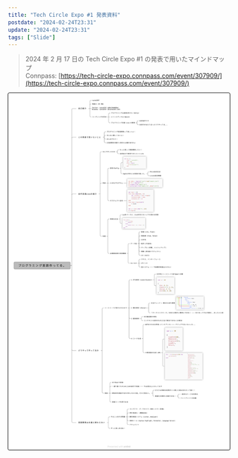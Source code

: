 ```yaml
---
title: "Tech Circle Expo #1 発表資料"
postdate: "2024-02-24T23:31"
update: "2024-02-24T23:31"
tags: ["Slide"]
---
```


> 2024 年 2 月 17 日の Tech Circle Expo #1 の発表で用いたマインドマップ  
> Connpass: [https://tech-circle-expo.connpass.com/event/307909/](https://tech-circle-expo.connpass.com/event/307909/)

<style>
 .__markdown-inlined-css-slide-img img {
     outline: 1px solid #000;
     border-radius: 3px;
 }
</style>

<div class="__markdown-inlined-css-slide-img">

![./maindmap.png](./maindmap.png)

</div>

